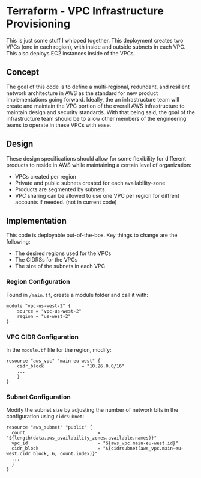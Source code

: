 # Terraform - VPC Infrastructure Provisioning

This is just some stuff I whipped together. This deployment creates two VPCs (one in each region), with inside and outside subnets in each VPC. This also deploys EC2 instances inside of the VPCs.

## Concept
The goal of this code is to define a multi-regional, redundant, and resilient network architecture in AWS as the standard for new product implementations going forward. Ideally, the an infrastructure team will create and maintain the VPC portion of the overall AWS infrastructure to maintain design and security standards. With that being said, the goal of the infrastructure team should be to allow other members of the engineering teams to operate in these VPCs with ease.

## Design
These design specifications should allow for some flexibility for different products to reside in AWS while maintaining a certain level of organization:

* VPCs created per region
* Private and public subnets created for each availability-zone
* Products are segmented by subnets
* VPC sharing can be allowed to use one VPC per region for diffrent accounts if needed. (not in current code)

## Implementation
This code is deployable out-of-the-box. Key things to change are the following:

* The desired regions used for the VPCs
* The CIDRSs for the VPCs
* The size of the subnets in each VPC

### Region Configuration

Found in `/main.tf`, create a module folder and call it with:
```
module "vpc-us-west-2" {
    source = "vpc-us-west-2"
    region = "us-west-2"
}
```

### VPC CIDR Configuration

In the `module.tf` file for the region, modify:
```
resource "aws_vpc" "main-eu-west" {
    cidr_block              = "10.26.0.0/16"
    ...
    }
}
```

### Subnet Configuration

Modify the subnet size by adjusting the number of network bits in the configuration using `cidrsubnet`:
```
resource "aws_subnet" "public" {
  count                           = "${length(data.aws_availability_zones.available.names)}"
  vpc_id                          = "${aws_vpc.main-eu-west.id}"
  cidr_block                      = "${cidrsubnet(aws_vpc.main-eu-west.cidr_block, 6, count.index)}"
  ...
  }
}
```